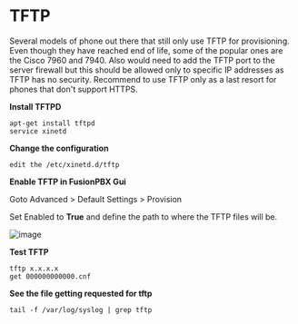 # TFTP

Several models of phone out there that still only use TFTP for
provisioning. Even though they have reached end of life, some of the
popular ones are the Cisco 7960 and 7940. Also would need to add the
TFTP port to the server firewall but this should be allowed only to
specific IP addresses as TFTP has no security. Recommend to use TFTP
only as a last resort for phones that don\'t support HTTPS.

**Install TFTPD**

    apt-get install tftpd
    service xinetd

**Change the configuration**

    edit the /etc/xinetd.d/tftp

**Enable TFTP in FusionPBX Gui**

Goto Advanced \> Default Settings \> Provision

Set Enabled to **True** and define the path to where the TFTP files will
be.

![image](../_static/images/fusionpbx_tftp.jpg)

**Test TFTP**

    tftp x.x.x.x
    get 000000000000.cnf

**See the file getting requested for tftp**

    tail -f /var/log/syslog | grep tftp
